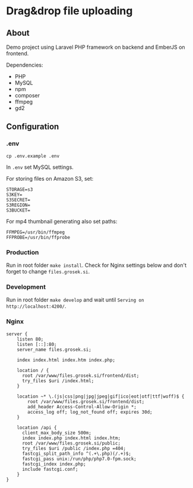 # Drag&drop file uploading

## About
Demo project using Laravel PHP framework on backend and EmberJS on frontend.

Dependencies:
  - PHP
  - MySQL
  - npm
  - composer
  - ffmpeg
  - gd2

## Configuration

### .env
`cp .env.example .env`

In `.env` set MySQL settings.

For storing files on Amazon S3, set:
```
STORAGE=s3
S3KEY=
S3SECRET=
S3REGION=
S3BUCKET=
```

For mp4 thumbnail generating also set paths:
```
FFMPEG=/usr/bin/ffmpeg
FFPROBE=/usr/bin/ffprobe
```

### Production

Run in root folder `make install`. Check for Nginx settings below and don't forget to change `files.grosek.si`.

### Development

Run in root folder `make develop` and wait until `Serving on http://localhost:4200/`.



### Nginx
```
server {
    listen 80;
    listen [::]:80;
    server_name files.grosek.si;

    index index.html index.htm index.php;

    location / {
      root /var/www/files.grosek.si/frontend/dist;
      try_files $uri /index.html;
    }

    location ~* \.(js|css|png|jpg|jpeg|gif|ico|eot|otf|ttf|woff)$ {
        root /var/www/files.grosek.si/frontend/dist;
        add_header Access-Control-Allow-Origin *;
        access_log off; log_not_found off; expires 30d;
    }

    location /api {
      client_max_body_size 500m;
      index index.php index.html index.htm;
      root /var/www/files.grosek.si/public;
      try_files $uri /public /index.php =404;
      fastcgi_split_path_info ^(.+\.php)(/.+)$;
      fastcgi_pass unix:/run/php/php7.0-fpm.sock;
      fastcgi_index index.php;
      include fastcgi.conf;
    }
}
```
